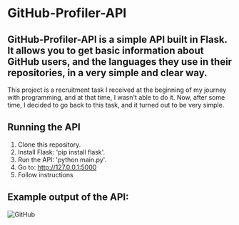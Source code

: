 # GitHub-Profiler-API

## GitHub-Profiler-API is a simple API built in Flask. It allows  you to get basic information about GitHub users, and the languages they use in their repositories, in a very simple and clear way.

This project is a recruitment task I received at the beginning of my journey with programming, and at that time, I wasn't able to do it. Now, after some time, I decided to go back to this task, and it turned out to be very simple.

## Running the API

1. Clone this repository.
2. Install Flask: 'pip install flask'.
3. Run the API: 'python main.py'.
4. Go to: http://127.0.0.1:5000
5. Follow instructions

## Example output of the API:

![GitHub](https://github.com/01Cramer/GitHub-Profiler-API/assets/115926987/83d2424d-1ca6-4ef8-8a32-34089d92b27c)










